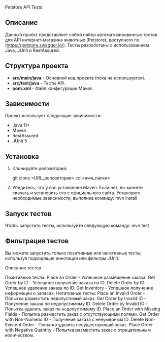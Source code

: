 Petstore API Tests

## Описание

Данный проект представляет собой набор автоматизированных тестов для API интернет-магазина животных (Petstore),
доступного по (https://petstore.swagger.io/).
Тесты разработаны с использованием Java, JUnit и RestAssured.

## Структура проекта

- **src/main/java** - Основной код проекта (пока не используется).
- **src/test/java** - Тесты API.
- **pom.xml** - Файл конфигурации Maven.

## Зависимости

Проект использует следующие зависимости:

- Java 11+
- Maven
- RestAssured
- JUnit 5

## Установка

1. Клонируйте репозиторий:

   git clone <URL_репозитория>
   cd <имя_папки>

2. Убедитесь, что у вас установлен Maven. Если нет, вы можете скачать и установить его с официального сайта.
   Установите необходимые зависимости, выполнив команду:
   mvn install

## Запуск тестов

Чтобы запустить тесты, используйте следующую команду:
mvn test

## Фильтрация тестов

Вы можете запустить только позитивные или негативные тесты, используя подходящие аннотации или фильтры JUnit.

Описание тестов

Позитивные тесты:
Place an Order - Успешное размещение заказа.
Get Order by ID - Успешное получение заказа по ID.
Delete Order by ID - Успешное удаление заказа по ID.
Get Inventory - Успешное получение информации о запасах.
Негативные тесты:
Place an Invalid Order - Попытка разместить недопустимый заказ.
Get Order by Invalid ID - Получение заказа по недопустимому ID.
Delete Order by Invalid ID - Попытка удалить заказ по недопустимому ID.
Place an Order with Missing Fields - Попытка разместить заказ с отсутствующими полями.
Get Order with Non-Numeric ID - Получение заказа с ненумерным ID.
Delete Non-Existent Order - Попытка удалить несуществующий заказ.
Place Order with Negative Quantity - Попытка разместить заказ с отрицательным количеством.